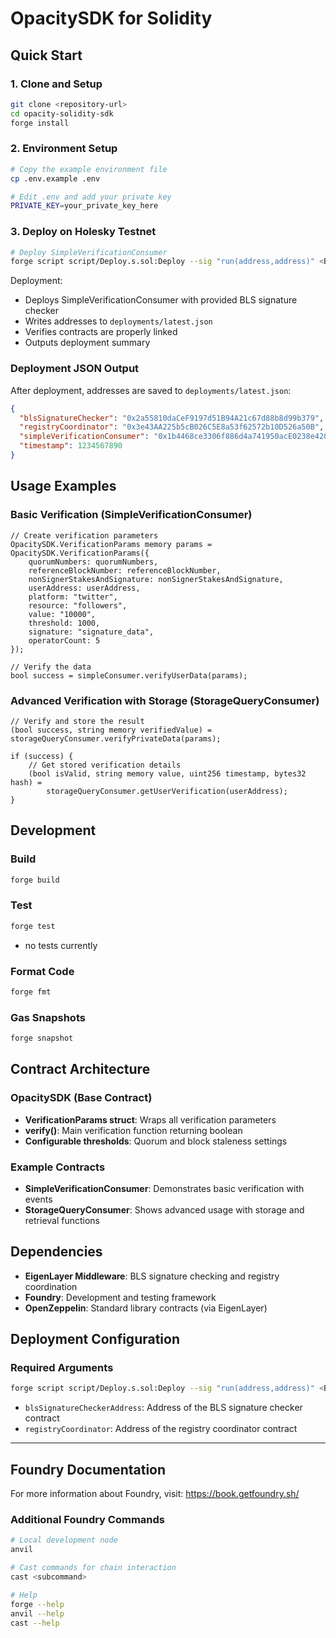 # OpacitySDK for Solidity
## Quick Start

### 1. Clone and Setup

```bash
git clone <repository-url>
cd opacity-solidity-sdk
forge install
```

### 2. Environment Setup

```bash
# Copy the example environment file
cp .env.example .env

# Edit .env and add your private key
PRIVATE_KEY=your_private_key_here
```

### 3. Deploy on Holesky Testnet

```bash
# Deploy SimpleVerificationConsumer
forge script script/Deploy.s.sol:Deploy --sig "run(address,address)" <BLS_ADDRESS> <REGISTRY_COORDINATOR> --rpc-url holesky --broadcast
```

Deployment:
- Deploys SimpleVerificationConsumer with provided BLS signature checker
- Writes addresses to `deployments/latest.json`
- Verifies contracts are properly linked
- Outputs deployment summary

### Deployment JSON Output

After deployment, addresses are saved to `deployments/latest.json`:

```json
{
  "blsSignatureChecker": "0x2a55810daCeF9197d51B94A21c67d88b8d99b379",
  "registryCoordinator": "0x3e43AA225b5cB026C5E8a53f62572b10D526a50B",
  "simpleVerificationConsumer": "0x1b4468ce3306f886d4a741950acE0238e4204cdb",
  "timestamp": 1234567890
}
```

## Usage Examples

### Basic Verification (SimpleVerificationConsumer)

```solidity
// Create verification parameters
OpacitySDK.VerificationParams memory params = OpacitySDK.VerificationParams({
    quorumNumbers: quorumNumbers,
    referenceBlockNumber: referenceBlockNumber,
    nonSignerStakesAndSignature: nonSignerStakesAndSignature,
    userAddress: userAddress,
    platform: "twitter",
    resource: "followers",
    value: "10000",
    threshold: 1000,
    signature: "signature_data",
    operatorCount: 5
});

// Verify the data
bool success = simpleConsumer.verifyUserData(params);
```

### Advanced Verification with Storage (StorageQueryConsumer)

```solidity
// Verify and store the result
(bool success, string memory verifiedValue) = storageQueryConsumer.verifyPrivateData(params);

if (success) {
    // Get stored verification details
    (bool isValid, string memory value, uint256 timestamp, bytes32 hash) = 
        storageQueryConsumer.getUserVerification(userAddress);
}
```

## Development

### Build

```bash
forge build
```

### Test

```bash
forge test
```
- no tests currently

### Format Code

```bash
forge fmt
```

### Gas Snapshots

```bash
forge snapshot
```

## Contract Architecture

### OpacitySDK (Base Contract)
- **VerificationParams struct**: Wraps all verification parameters
- **verify()**: Main verification function returning boolean
- **Configurable thresholds**: Quorum and block staleness settings

### Example Contracts
- **SimpleVerificationConsumer**: Demonstrates basic verification with events
- **StorageQueryConsumer**: Shows advanced usage with storage and retrieval functions

## Dependencies

- **EigenLayer Middleware**: BLS signature checking and registry coordination
- **Foundry**: Development and testing framework
- **OpenZeppelin**: Standard library contracts (via EigenLayer)

## Deployment Configuration

### Required Arguments

```bash
forge script script/Deploy.s.sol:Deploy --sig "run(address,address)" <BLS_ADDRESS> <REGISTRY_COORDINATOR> --rpc-url holesky --broadcast
```

- `blsSignatureCheckerAddress`: Address of the BLS signature checker contract
- `registryCoordinator`: Address of the registry coordinator contract

---

## Foundry Documentation

For more information about Foundry, visit: https://book.getfoundry.sh/

### Additional Foundry Commands

```bash
# Local development node
anvil

# Cast commands for chain interaction
cast <subcommand>

# Help
forge --help
anvil --help
cast --help
```